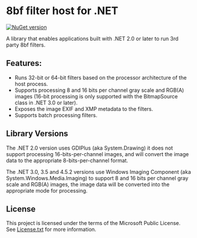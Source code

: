 # 8bf filter host for .NET
 
 [![NuGet version](https://img.shields.io/nuget/v/PSFilterHost.svg?style=flat)](https://www.nuget.org/packages/PSFilterHost/)

 A library that enables applications built with .NET 2.0 or later to run 3rd party 8bf filters. 

## Features:

* Runs 32-bit or 64-bit filters based on the processor architecture of the host process.
*  Supports processing 8 and 16 bits per channel gray scale and RGB(A) images (16-bit processing is only supported with the BitmapSource class in .NET 3.0 or later). 
*  Exposes the image EXIF and XMP metadata to the filters.
*   Supports batch processing filters.

## Library Versions

The .NET 2.0 version uses GDIPlus (aka System.Drawing) it does not support processing 16-bits-per-channel images, and will convert the image data to the appropriate 8-bits-per-channel format.

The .NET 3.0, 3.5 and 4.5.2 versions use Windows Imaging Component (aka System.Windows.Media.Imaging) to support 8 and 16 bits per channel gray scale and RGB(A) images, the image data will be converted into the appropriate mode for processing.

## License

This project is licensed under the terms of the Microsoft Public License.   
See [License.txt](License.txt) for more information.